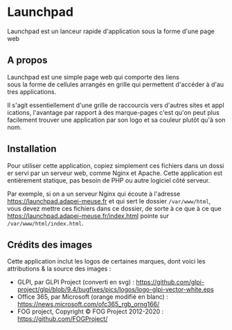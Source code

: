 # Launchpad

Launchpad est un lanceur rapide d'application sous la forme d'une page web

## A propos

Launchpad est une simple page web qui comporte des liens sous la forme de cellules arrangés en grille qui permettent d'accéder à d'autres applications.

Il s'agit essentiellement d'une grille de raccourcis vers d'autres sites et applications, l'avantage par rapport à des marque-pages c'est qu'on peut plus facilement trouver une application par son logo et sa couleur plutôt qu'à son nom.

## Installation

Pour utiliser cette application, copiez simplement ces fichiers dans un dossier servi par un serveur web, comme Nginx et Apache. Cette application est entièrement statique, pas besoin de PHP ou autre logiciel côté serveur.

Par exemple, si on a un serveur Nginx qui écoute à l'adresse https://launchpad.adapei-meuse.fr et qui sert le dossier `/var/www/html`, vous devez mettre ces fichiers dans ce dossier, de sorte à ce que à ce que https://launchpad.adapei-meuse.fr/index.html pointe sur `/var/www/html/index.html`.

## Crédits des images

Cette application inclut les logos de certaines marques, dont voici les attributions & la source des images :

- GLPI, par GLPI Project (converti en svg) : https://github.com/glpi-project/glpi/blob/9.4/bugfixes/pics/logos/logo-glpi-vector-white.eps
- Office 365, par Microsoft (orange modifié en blanc) : https://news.microsoft.com/ofc365_rgb_orng166/
- FOG project, Copyright © FOG Project 2012-2020 : https://github.com/FOGProject/